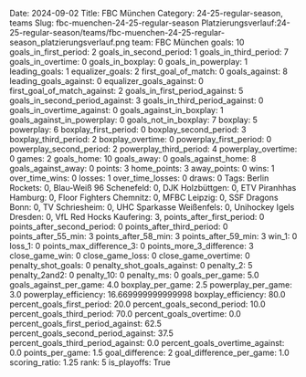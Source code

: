 Date: 2024-09-02
Title: FBC München
Category: 24-25-regular-season, teams
Slug: fbc-muenchen-24-25-regular-season
Platzierungsverlauf:24-25-regular-season/teams/fbc-muenchen-24-25-regular-season_platzierungsverlauf.png
team: FBC München
goals: 10
goals_in_first_period: 2
goals_in_second_period: 1
goals_in_third_period: 7
goals_in_overtime: 0
goals_in_boxplay: 0
goals_in_powerplay: 1
leading_goals: 1
equalizer_goals: 2
first_goal_of_match: 0
goals_against: 8
leading_goals_against: 0
equalizer_goals_against: 0
first_goal_of_match_against: 2
goals_in_first_period_against: 5
goals_in_second_period_against: 3
goals_in_third_period_against: 0
goals_in_overtime_against: 0
goals_against_in_boxplay: 1
goals_against_in_powerplay: 0
goals_not_in_boxplay: 7
boxplay: 5
powerplay: 6
boxplay_first_period: 0
boxplay_second_period: 3
boxplay_third_period: 2
boxplay_overtime: 0
powerplay_first_period: 0
powerplay_second_period: 2
powerplay_third_period: 4
powerplay_overtime: 0
games: 2
goals_home: 10
goals_away: 0
goals_against_home: 8
goals_against_away: 0
points: 3
home_points: 3
away_points: 0
wins: 1
over_time_wins: 0
losses: 1
over_time_losses: 0
draws: 0
Tags:  Berlin Rockets: 0,  Blau-Weiß 96 Schenefeld: 0,  DJK Holzbüttgen: 0,  ETV Piranhhas Hamburg: 0,  Floor Fighters Chemnitz: 0,  MFBC Leipzig: 0,  SSF Dragons Bonn: 0,  TV Schriesheim: 0,  UHC Sparkasse Weißenfels: 0,  Unihockey Igels Dresden: 0,  VfL Red Hocks Kaufering: 3,
points_after_first_period: 0
points_after_second_period: 0
points_after_third_period: 0
points_after_55_min: 3
points_after_58_min: 3
points_after_59_min: 3
win_1: 0
loss_1: 0
points_max_difference_3: 0
points_more_3_difference: 3
close_game_win: 0
close_game_loss: 0
close_game_overtime: 0
penalty_shot_goals: 0
penalty_shot_goals_against: 0
penalty_2: 5
penalty_2and2: 0
penalty_10: 0
penalty_ms: 0
goals_per_game: 5.0
goals_against_per_game: 4.0
boxplay_per_game: 2.5
powerplay_per_game: 3.0
powerplay_efficiency: 16.669999999999998
boxplay_efficiency: 80.0
percent_goals_first_period: 20.0
percent_goals_second_period: 10.0
percent_goals_third_period: 70.0
percent_goals_overtime: 0.0
percent_goals_first_period_against: 62.5
percent_goals_second_period_against: 37.5
percent_goals_third_period_against: 0.0
percent_goals_overtime_against: 0.0
points_per_game: 1.5
goal_difference: 2
goal_difference_per_game: 1.0
scoring_ratio: 1.25
rank: 5
is_playoffs: True
